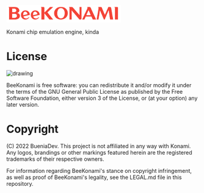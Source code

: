 <img src="https://github.com/BueniaDev/BeeKonami/blob/main/res/beekonami-logo.png" alt="drawing" width="300"/>

Konami chip emulation engine, kinda


# License

<img src="https://www.gnu.org/graphics/gplv3-127x51.png" alt="drawing" width="150"/>

BeeKonami is free software: you can redistribute it and/or modify it under the terms of the GNU General Public License as published by the Free Software Foundation, either version 3 of the License, or (at your option) any later version.

# Copyright

(C) 2022 BueniaDev. This project is not affiliated in any way with Konami. Any logos, brandings or other markings featured herein are the registered trademarks of their respective owners.

For information regarding BeeKonami's stance on copyright infringement, as well as proof of BeeKonami's legality, see the LEGAL.md file in this repository.
